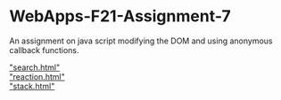 # WebApps-F21-Assignment-7
An assignment on java script modifying the DOM and using anonymous callback functions.

["search.html"](https://44-563-webapps-f21.github.io/webapps-f21-assignment-7-RaviTeja-Yethappu/search.html)
<br>
["reaction.html" ](https://44-563-webapps-f21.github.io/webapps-f21-assignment-7-RaviTeja-Yethappu/reaction.html)
<br>
["stack.html" ](https://44-563-webapps-f21.github.io/webapps-f21-assignment-7-RaviTeja-Yethappu/stack.html)
